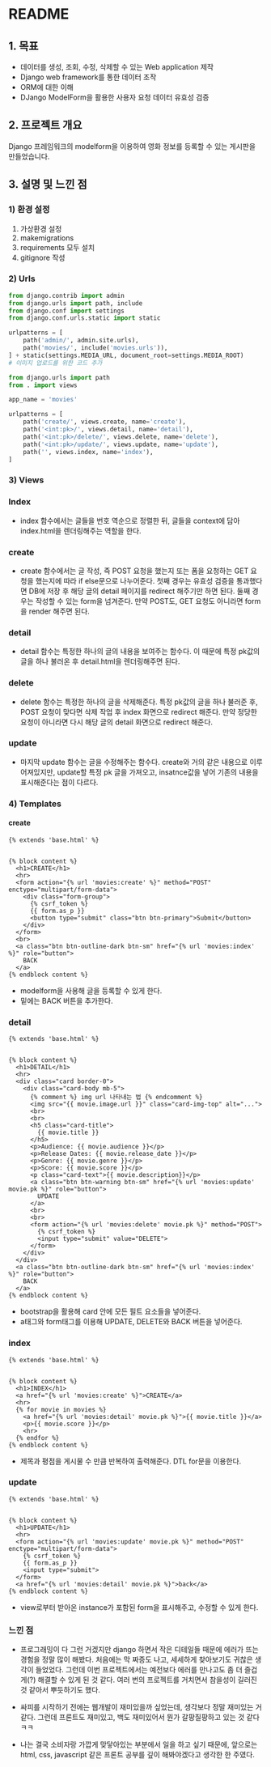 # README

## 1. 목표 

- 데이터를 생성, 조회, 수정, 삭제할 수 있는 Web application 제작
- Django web framework를 통한 데이터 조작
- ORM에 대한 이해
- DJango ModelForm을 활용한 사용자 요청 데이터 유효성 검증



## 2. 프로젝트 개요

Django 프레임워크의 modelform을 이용하여 영화 정보를 등록할 수 있는 게시판을 만들었습니다.



## 3. 설명 및 느낀 점

### 1) 환경 설정

1. 가상환경 설정
2. makemigrations
3. requirements 모두 설치
4. gitignore 작성



### 2) Urls

```python
from django.contrib import admin
from django.urls import path, include
from django.conf import settings
from django.conf.urls.static import static

urlpatterns = [
    path('admin/', admin.site.urls),
    path('movies/', include('movies.urls')),
] + static(settings.MEDIA_URL, document_root=settings.MEDIA_ROOT)
# 이미지 업로드를 위한 코드 추가
```

```python
from django.urls import path
from . import views

app_name = 'movies'

urlpatterns = [
    path('create/', views.create, name='create'),
    path('<int:pk>/', views.detail, name='detail'),
    path('<int:pk>/delete/', views.delete, name='delete'),
    path('<int:pk>/update/', views.update, name='update'),    
    path('', views.index, name='index'),
]
```



### 3) Views

### Index

-  index 함수에서는 글들을 번호 역순으로 정렬한 뒤, 글들을 context에 담아 index.html을 렌더링해주는 역할을 한다.

### create

- create 함수에서는 글 작성, 즉 POST 요청을 했는지 또는 폼을 요청하는 GET 요청을 했는지에 따라 if else문으로 나누어준다. 첫째 경우는 유효성 검증을 통과했다면 DB에 저장 후 해당 글의 detail 페이지를 redirect 해주기만 하면 된다. 둘째 경우는 작성할 수 있는 form을 넘겨준다. 만약 POST도, GET 요청도 아니라면 form을 render 해주면 된다.

### detail

- detail 함수는 특정한 하나의 글의 내용을 보여주는 함수다. 이 때문에 특정 pk값의 글을 하나 불러온 후 detail.html을 렌더링해주면 된다.

### delete

- delete 함수는 특정한 하나의 글을 삭제해준다. 특정 pk값의 글을 하나 불러준 후, POST 요청이 맞다면 삭제 작업 후 index 화면으로 redirect 해준다. 만약 정당한 요청이 아니라면 다시 해당 글의 detail 화면으로 redirect 해준다.

### update

- 마지막 update 함수는 글을 수정해주는 함수다. create와 거의 같은 내용으로 이루어져있지만, update할 특정 pk 글을 가져오고, insatnce값을 넣어 기존의 내용을 표시해준다는 점이 다르다.



### 4) Templates

#### create

```django
{% extends 'base.html' %}


{% block content %}
  <h1>CREATE</h1>
  <hr>
  <form action="{% url 'movies:create' %}" method="POST" enctype="multipart/form-data">
    <div class="form-group">
      {% csrf_token %}
      {{ form.as_p }}
      <button type="submit" class="btn btn-primary">Submit</button>
    </div>
  </form>
  <br>
  <a class="btn btn-outline-dark btn-sm" href="{% url 'movies:index' %}" role="button">
    BACK
  </a>
{% endblock content %}
```

- modelform을 사용해 글을 등록할 수 있게 한다.
- 밑에는 BACK 버튼을 추가한다.

### detail

```django
{% extends 'base.html' %}


{% block content %}
  <h1>DETAIL</h1>
  <hr>
  <div class="card border-0">
    <div class="card-body mb-5">
      {% comment %} img url 나타내는 법 {% endcomment %}
      <img src="{{ movie.image.url }}" class="card-img-top" alt="...">
      <br>
      <br>
      <h5 class="card-title">
        {{ movie.title }}
      </h5>
      <p>Audience: {{ movie.audience }}</p>
      <p>Release Dates: {{ movie.release_date }}</p>
      <p>Genre: {{ movie.genre }}</p>
      <p>Score: {{ movie.score }}</p>
      <p class="card-text">{{ movie.description}}</p>
      <a class="btn btn-warning btn-sm" href="{% url 'movies:update' movie.pk %}" role="button">
        UPDATE
      </a>
      <br>
      <br>
      <form action="{% url 'movies:delete' movie.pk %}" method="POST">
        {% csrf_token %}
        <input type="submit" value="DELETE">
      </form>
    </div>
  </div>
  <a class="btn btn-outline-dark btn-sm" href="{% url 'movies:index' %}" role="button">
    BACK
  </a>
{% endblock content %}
```

- bootstrap을 활용해 card 안에 모든 필트 요소들을 넣어준다.
- a태그와 form태그를 이용해 UPDATE, DELETE와 BACK 버튼을 넣어준다.

### index

```django
{% extends 'base.html' %}


{% block content %}
  <h1>INDEX</h1>
  <a href="{% url 'movies:create' %}">CREATE</a>
  <hr>
  {% for movie in movies %}
    <a href="{% url 'movies:detail' movie.pk %}">{{ movie.title }}</a>
    <p>{{ movie.score }}</p>
    <hr>
  {% endfor %}
{% endblock content %}
```

- 제목과 평점을 게시물 수 만큼 반복하여 출력해준다. DTL for문을 이용한다.

### update

```django
{% extends 'base.html' %}


{% block content %}
  <h1>UPDATE</h1>
  <hr>
  <form action="{% url 'movies:update' movie.pk %}" method="POST" enctype="multipart/form-data">
    {% csrf_token %}
    {{ form.as_p }}
    <input type="submit">
  </form>
  <a href="{% url 'movies:detail' movie.pk %}">back</a>
{% endblock content %}
```

- view로부터 받아온 instance가 포함된 form을 표시해주고, 수정할 수 있게 한다.



### 느낀 점

- 프로그래밍이 다 그런 거겠지만 django 하면서 작은 디테일들 때문에 에러가 뜨는 경험을 정말 많이 해봤다. 처음에는 막 짜증도 나고, 세세하게 찾아보기도 귀찮은 생각이 들었었다. 그런데 이번 프로젝트에서는 예전보다 에러를 만나고도 좀 더 즐겁게(?) 해결할 수 있게 된 것 같다. 여러 번의 프로젝트를 거치면서 참을성이 길러진 것 같아서 뿌듯하기도 했다.
- 싸피를 시작하기 전에는 웹개발이 재미있을까 싶었는데, 생각보다 정말 재미있는 거 같다.  그런데 프론트도 재미있고, 백도 재미있어서 뭔가 갈팡질팡하고 있는 것 같다 ㅋㅋ

- 나는 결국 소비자랑 가깝게 맞닿아있는 부분에서 일을 하고 싶기 때문에, 앞으로는 html, css, javascript 같은 프론트 공부를 깊이 해봐야겠다고 생각한 한 주였다. 